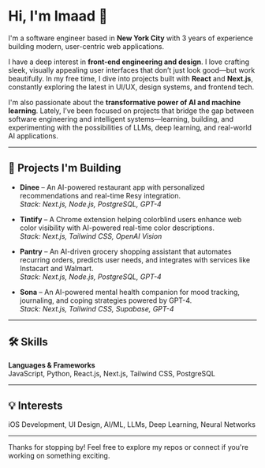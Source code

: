 # Hi, I'm Imaad 👋

I'm a software engineer based in **New York City** with 3 years of experience building modern, user-centric web applications.

I have a deep interest in **front-end engineering and design**. I love crafting sleek, visually appealing user interfaces that don’t just look good—but work beautifully. In my free time, I dive into projects built with **React** and **Next.js**, constantly exploring the latest in UI/UX, design systems, and frontend tech.

I'm also passionate about the **transformative power of AI and machine learning**. Lately, I’ve been focused on projects that bridge the gap between software engineering and intelligent systems—learning, building, and experimenting with the possibilities of LLMs, deep learning, and real-world AI applications.

---

## 🚀 Projects I'm Building

- **Dinee** – An AI-powered restaurant app with personalized recommendations and real-time Resy integration.  
  _Stack: Next.js, Node.js, PostgreSQL, GPT-4_

- **Tintify** – A Chrome extension helping colorblind users enhance web color visibility with AI-powered real-time color descriptions.  
  _Stack: Next.js, Tailwind CSS, OpenAI Vision_

- **Pantry** – An AI-driven grocery shopping assistant that automates recurring orders, predicts user needs, and integrates with services like Instacart and Walmart.  
  _Stack: Next.js, Node.js, PostgreSQL, GPT-4_

- **Sona** – An AI-powered mental health companion for mood tracking, journaling, and coping strategies powered by GPT-4.  
  _Stack: Next.js, Tailwind CSS, Supabase, GPT-4_

---

## 🛠 Skills

**Languages & Frameworks**  
JavaScript, Python, React.js, Next.js, Tailwind CSS, PostgreSQL

---

## 💡 Interests

iOS Development, UI Design, AI/ML, LLMs, Deep Learning, Neural Networks

---

Thanks for stopping by! Feel free to explore my repos or connect if you're working on something exciting.
